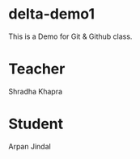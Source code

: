 # delta-demo1
This is a Demo for Git &amp; Github class.

# Teacher
Shradha Khapra

# Student
Arpan Jindal